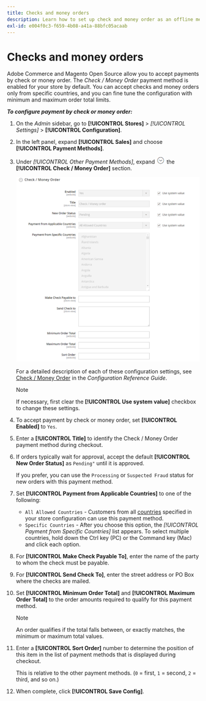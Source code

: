 ```yaml
---
title: Checks and money orders
description: Learn how to set up check and money order as an offline method of payment on your store.
exl-id: e004f0c3-f659-4b08-a41a-88bfc05acaab
---
```

# Checks and money orders

Adobe Commerce and Magento Open Source allow you to accept payments by check or money order. The _Check / Money Order_ payment method is enabled for your store by default. You can accept checks and money orders only from specific countries, and you can fine tune the configuration with minimum and maximum order total limits.

**_To configure payment by check or money order:_**

1. On the _Admin_ sidebar, go to **[!UICONTROL Stores]** > _[!UICONTROL Settings]_ > **[!UICONTROL Configuration]**.

1. In the left panel, expand **[!UICONTROL Sales]** and choose **[!UICONTROL Payment Methods]**.

1. Under _[!UICONTROL Other Payment Methods]_, expand ![Expansion selector](../assets/icon-display-expand.png) the **[!UICONTROL Check / Money Order]** section.

   ![Check / Money Order](../configuration-reference/sales/assets/payment-methods-check-money-order.png)<!-- zoom -->

   For a detailed description of each of these configuration settings, see [Check / Money Order](../configuration-reference/sales/payment-methods.md#check--money-order) in the _Configuration Reference Guide_.

   >[!NOTE]
   >
   >If necessary, first clear the **[!UICONTROL Use system value]** checkbox to change these settings.

1. To accept payment by check or money order, set **[!UICONTROL Enabled]** to `Yes`.

1. Enter a **[!UICONTROL Title]** to identify the Check / Money Order payment method during checkout.

1. If orders typically wait for approval, accept the default **[!UICONTROL New Order Status]** as `Pending"` until it is approved.

   If you prefer, you can use the `Processing` or `Suspected Fraud` status for new orders with this payment method.

1. Set **[!UICONTROL Payment from Applicable Countries]** to one of the following:

   - `All Allowed Countries` - Customers from all [countries](../getting-started/store-details.md#country-options) specified in your store configuration can use this payment method.
   - `Specific Countries` - After you choose this option, the _[!UICONTROL Payment from Specific Countries]_ list appears. To select multiple countries, hold down the Ctrl key (PC) or the Command key (Mac) and click each option.

1. For **[!UICONTROL Make Check Payable To]**, enter the name of the party to whom the check must be payable.

1. For **[!UICONTROL Send Check To]**, enter the street address or PO Box where the checks are mailed.

1. Set **[!UICONTROL Minimum Order Total]** and **[!UICONTROL Maximum Order Total]** to the order amounts required to qualify for this payment method.

   >[!NOTE]
   >
   >An order qualifies if the total falls between, or exactly matches, the minimum or maximum total values.

1. Enter a **[!UICONTROL Sort Order]** number to determine the position of this item in the list of payment methods that is displayed during checkout.

   This is relative to the other payment methods. (`0` = first, `1` = second, `2` = third, and so on.)

1. When complete, click **[!UICONTROL Save Config]**.
